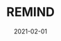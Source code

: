 ---
title: REMIND
date: '2021-02-01'
area: inprogress
subdomain: Womens Health
status: Active
authors:
  - authorimage: /images/uploads/avatar16.jpg
    authorname: 'Jordan Triebwasser'
    authorrole: Principal Investigator
  - authorimage: /images/uploads/avatar16.jpg
    authorname: Michael Josephs
    authorrole: Project Manager
summary: >-
  This study will use a randomized, controlled superiority trial to evaluate a hospital-wide initiative to improve counseling for postpartum women who experienced HDP during their pregnancy or in the immediate postpartum period.
features:
  - feature: Surveys
  - feature: 2 way texting
  - feature: Randomization
spotlight: false
condition: Hypertension
intervention: Wearables & remote monitoring
outcome: Increased physical activity
dedicatedpage: false
label: Standard of Care 
image: /images/uploads/hsm.01.jpg
---